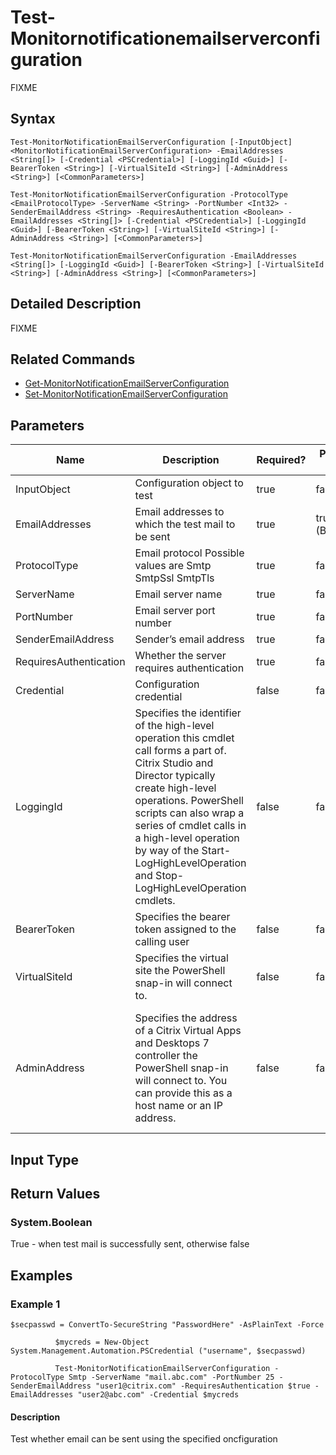 ﻿
# Test-Monitornotificationemailserverconfiguration
FIXME
## Syntax
```
Test-MonitorNotificationEmailServerConfiguration [-InputObject] <MonitorNotificationEmailServerConfiguration> -EmailAddresses <String[]> [-Credential <PSCredential>] [-LoggingId <Guid>] [-BearerToken <String>] [-VirtualSiteId <String>] [-AdminAddress <String>] [<CommonParameters>]

Test-MonitorNotificationEmailServerConfiguration -ProtocolType <EmailProtocolType> -ServerName <String> -PortNumber <Int32> -SenderEmailAddress <String> -RequiresAuthentication <Boolean> -EmailAddresses <String[]> [-Credential <PSCredential>] [-LoggingId <Guid>] [-BearerToken <String>] [-VirtualSiteId <String>] [-AdminAddress <String>] [<CommonParameters>]

Test-MonitorNotificationEmailServerConfiguration -EmailAddresses <String[]> [-LoggingId <Guid>] [-BearerToken <String>] [-VirtualSiteId <String>] [-AdminAddress <String>] [<CommonParameters>]
```
## Detailed Description
FIXME


## Related Commands

* [Get-MonitorNotificationEmailServerConfiguration](../Get-MonitorNotificationEmailServerConfiguration/)
* [Set-MonitorNotificationEmailServerConfiguration](../Set-MonitorNotificationEmailServerConfiguration/)
## Parameters
| Name   | Description | Required? | Pipeline Input | Default Value |
| --- | --- | --- | --- | --- |
| InputObject | Configuration object to test | true | false |  |
| EmailAddresses | Email addresses to which the test mail to be sent | true | true (ByValue) |  |
| ProtocolType | Email protocol Possible values are Smtp SmtpSsl SmtpTls | true | false |  |
| ServerName | Email server name | true | false |  |
| PortNumber | Email server port number | true | false |  |
| SenderEmailAddress | Sender’s email address | true | false |  |
| RequiresAuthentication | Whether the server requires authentication | true | false |  |
| Credential | Configuration credential | false | false |  |
| LoggingId | Specifies the identifier of the high-level operation this cmdlet call forms a part of. Citrix Studio and Director typically create high-level operations. PowerShell scripts can also wrap a series of cmdlet calls in a high-level operation by way of the Start-LogHighLevelOperation and Stop-LogHighLevelOperation cmdlets. | false | false |  |
| BearerToken | Specifies the bearer token assigned to the calling user | false | false |  |
| VirtualSiteId | Specifies the virtual site the PowerShell snap-in will connect to. | false | false |  |
| AdminAddress | Specifies the address of a Citrix Virtual Apps and Desktops 7 controller the PowerShell snap-in will connect to. You can provide this as a host name or an IP address. | false | false | Localhost. Once a value is provided by any cmdlet, this value becomes the default. |

## Input Type

### 

## Return Values

### System.Boolean
True - when test mail is successfully sent, otherwise false
## Examples

### Example 1
```
$secpasswd = ConvertTo-SecureString "PasswordHere" -AsPlainText -Force

          $mycreds = New-Object System.Management.Automation.PSCredential ("username", $secpasswd)

          Test-MonitorNotificationEmailServerConfiguration -ProtocolType Smtp -ServerName "mail.abc.com" -PortNumber 25 -SenderEmailAddress "user1@citrix.com" -RequiresAuthentication $true -EmailAddresses "user2@abc.com" -Credential $mycreds
```
#### Description
Test whether email can be sent using the specified oncfiguration
